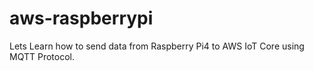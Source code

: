 # aws-raspberrypi
Lets Learn how to send data from Raspberry Pi4 to AWS IoT Core using MQTT Protocol. 

